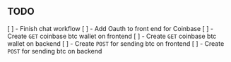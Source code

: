 TODO
----

[ ] - Finish chat workflow
[ ] - Add Oauth to front end for Coinbase
[ ] - Create `GET` coinbase btc wallet on frontend
[ ] - Create `GET` coinbase btc wallet on backend
[ ] - Create `POST` for sending btc on frontend
[ ] - Create `POST` for sending btc on backend
